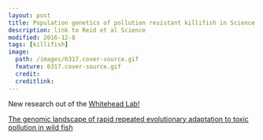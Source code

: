 ```yaml
---
layout: post
title: Population genetics of pollution resistant killifish in Science
description: link to Reid et al Science
modified: 2016-12-8
tags: [killifish]
image:
  path: /images/6317.cover-source.gif
  feature: 6317.cover-source.gif
  credit:
  creditlink:
---
```

New research out of the [Whitehead Lab!](http://whiteheadresearch.wordpress.com/people/)

[The genomic landscape of rapid repeated evolutionary adaptation to toxic pollution in wild fish](http://science.sciencemag.org/content/354/6317/1305)
